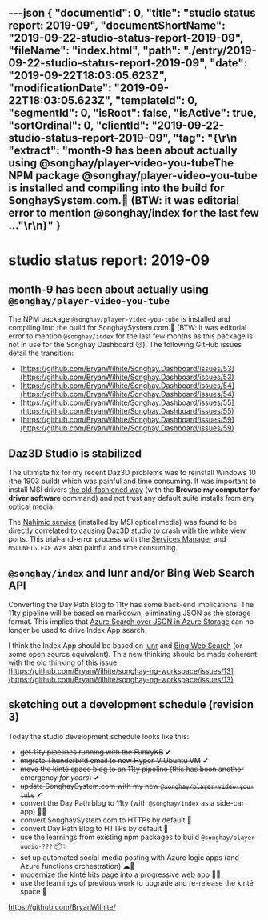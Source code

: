 ---json
{
  "documentId": 0,
  "title": "studio status report: 2019-09",
  "documentShortName": "2019-09-22-studio-status-report-2019-09",
  "fileName": "index.html",
  "path": "./entry/2019-09-22-studio-status-report-2019-09",
  "date": "2019-09-22T18:03:05.623Z",
  "modificationDate": "2019-09-22T18:03:05.623Z",
  "templateId": 0,
  "segmentId": 0,
  "isRoot": false,
  "isActive": true,
  "sortOrdinal": 0,
  "clientId": "2019-09-22-studio-status-report-2019-09",
  "tag": "{\r\n  \"extract\": \"month-9 has been about actually using @songhay/player-video-you-tubeThe NPM package @songhay/player-video-you-tube is installed and compiling into the build for SonghaySystem.com.👏 (BTW: it was editorial error to mention @songhay/index for the last few ...\"\r\n}"
}
---

# studio status report: 2019-09

## month-9 has been about actually using `@songhay/player-video-you-tube`

The NPM package `@songhay/player-video-you-tube` is installed and compiling into the build for SonghaySystem.com.👏 (BTW: it was editorial error to mention `@songhay/index` for the last few months as this package is not in use for the Songhay Dashboard 😒). The following GitHub issues detail the transition:

* [https://github.com/BryanWilhite/Songhay.Dashboard/issues/53](https://github.com/BryanWilhite/Songhay.Dashboard/issues/53)
* [https://github.com/BryanWilhite/Songhay.Dashboard/issues/54](https://github.com/BryanWilhite/Songhay.Dashboard/issues/54)
* [https://github.com/BryanWilhite/Songhay.Dashboard/issues/55](https://github.com/BryanWilhite/Songhay.Dashboard/issues/55)
* [https://github.com/BryanWilhite/Songhay.Dashboard/issues/59](https://github.com/BryanWilhite/Songhay.Dashboard/issues/59)

## Daz3D Studio is stabilized

The ultimate fix for my recent Daz3D problems was to reinstall Windows 10 (the 1903 build) which was painful and time consuming. It was important to install MSI drivers [the old-fashioned way](https://www.arduino.cc/en/Guide/DriverInstallation) (with the **Browse my computer for driver software** command) and not trust any default suite installs from any optical media.

The [Nahimic service](https://forums.tomshardware.com/threads/nahimic-audio-service.3396247/) (installed by MSI optical media) was found to be directly correlated to causing Daz3D studio to crash with the white view ports. This trial-and-error process with the [Services Manager](https://www.howtogeek.com/school/using-windows-admin-tools-like-a-pro/lesson8/) and `MSCONFIG.EXE` was also painful and time consuming.

## `@songhay/index` and lunr and/or Bing Web Search API

Converting the Day Path Blog to 11ty has some back-end implications. The 11ty pipeline will be based on markdown, eliminating JSON as the storage format. This implies that [Azure Search over JSON in Azure Storage](http://songhayblog.azurewebsites.net/blog/entry/setting-up-an-azure-search-json-blob-indexer-with-api-version-2015-02-28-preview) can no longer be used to drive Index App search.

I think the Index App should be based on [lunr](https://lunrjs.com/) and [Bing Web Search](https://azure.microsoft.com/en-us/services/cognitive-services/bing-web-search-api/) (or some open source equivalent). This new thinking should be made coherent with the old thinking of this issue: [https://github.com/BryanWilhite/songhay-ng-workspace/issues/13](https://github.com/BryanWilhite/songhay-ng-workspace/issues/13)

## sketching out a development schedule (revision 3)

Today the studio development schedule looks like this:

* ~~get 11ty pipelines running with the FunkyKB~~ ✔
* ~~migrate Thunderbird email to new Hyper-V Ubuntu VM~~ ✔
* ~~move the kinté space blog to an 11ty pipeline (this has been another emergency *for years*)~~ ✔
* ~~update SonghaySystem.com with my new `@songhay/player-video-you-tube`~~ ✔
* convert the Day Path blog to 11ty (with `@songhay/index` as a side-car app) 💪💡
* convert SonghaySystem.com to HTTPs by default 🔐
* convert Day Path Blog to HTTPs by default 🔐
* use the learnings from existing npm packages to build `@songhay/player-audio-???` 📦✨
* set up automated social-media posting with Azure logic apps (and Azure functions orchestration) ☁🤖
* modernize the kinté hits page into a progressive web app 💄✨
* use the learnings of previous work to upgrade and re-release the kinté space 🚀

<https://github.com/BryanWilhite/>
